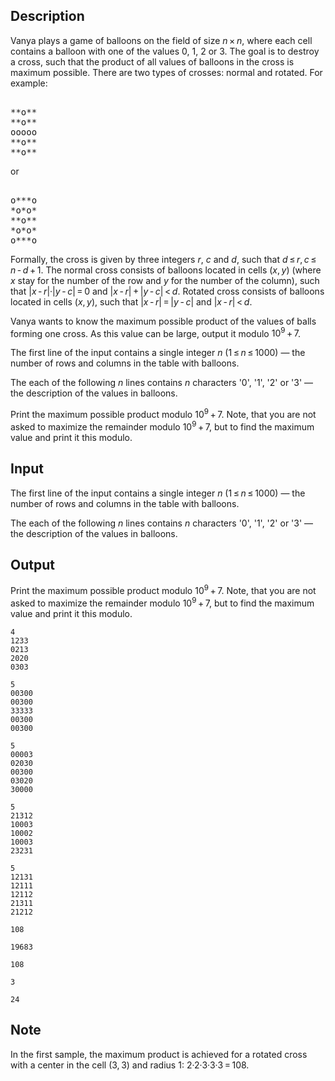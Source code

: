 ## Description

<div><p>Vanya plays a game of balloons on the field of size <span class="tex-span"><i>n</i> × <i>n</i></span>, where each cell contains a balloon with one of the values <span class="tex-span">0</span>, <span class="tex-span">1</span>, <span class="tex-span">2</span> or <span class="tex-span">3</span>. The goal is to destroy a cross, such that the product of all values of balloons in the cross is maximum possible. There are two types of crosses: normal and rotated. For example:</p><pre class="verbatim"><br>**o**<br>**o**<br>ooooo<br>**o**<br>**o**<br></pre><p>or</p><pre class="verbatim"><br>o***o<br>*o*o*<br>**o**<br>*o*o*<br>o***o<br></pre><p>Formally, the cross is given by three integers <span class="tex-span"><i>r</i></span>, <span class="tex-span"><i>c</i></span> and <span class="tex-span"><i>d</i></span>, such that <span class="tex-span"><i>d</i> ≤ <i>r</i>, <i>c</i> ≤ <i>n</i> - <i>d</i> + 1</span>. The normal cross consists of balloons located in cells <span class="tex-span">(<i>x</i>, <i>y</i>)</span> (where <span class="tex-span"><i>x</i></span> stay for the number of the row and <span class="tex-span"><i>y</i></span> for the number of the column), such that <span class="tex-span">|<i>x</i> - <i>r</i>|·|<i>y</i> - <i>c</i>| = 0</span> and <span class="tex-span">|<i>x</i> - <i>r</i>| + |<i>y</i> - <i>c</i>| &lt; <i>d</i></span>. Rotated cross consists of balloons located in cells <span class="tex-span">(<i>x</i>, <i>y</i>)</span>, such that <span class="tex-span">|<i>x</i> - <i>r</i>| = |<i>y</i> - <i>c</i>|</span> and <span class="tex-span">|<i>x</i> - <i>r</i>| &lt; <i>d</i></span>.</p><p>Vanya wants to know the maximum possible product of the values of balls forming one cross. As this value can be large, output it modulo <span class="tex-span">10<sup class="upper-index">9</sup> + 7</span>.</p></div><div class="input-specification"><p>The first line of the input contains a single integer <span class="tex-span"><i>n</i></span> (<span class="tex-span">1 ≤ <i>n</i> ≤ 1000</span>)&nbsp;— the number of rows and columns in the table with balloons.</p><p>The each of the following <span class="tex-span"><i>n</i></span> lines contains <span class="tex-span"><i>n</i></span> characters '<span class="tex-font-style-tt">0</span>', '<span class="tex-font-style-tt">1</span>', '<span class="tex-font-style-tt">2</span>' or '<span class="tex-font-style-tt">3</span>'&nbsp;— the description of the values in balloons.</p></div><div class="output-specification"><p>Print the maximum possible product modulo <span class="tex-span">10<sup class="upper-index">9</sup> + 7</span>. Note, that you are not asked to maximize the remainder modulo <span class="tex-span">10<sup class="upper-index">9</sup> + 7</span>, but to find the maximum value and print it this modulo.</p></div>

## Input

<p>The first line of the input contains a single integer <span class="tex-span"><i>n</i></span> (<span class="tex-span">1 ≤ <i>n</i> ≤ 1000</span>)&nbsp;— the number of rows and columns in the table with balloons.</p><p>The each of the following <span class="tex-span"><i>n</i></span> lines contains <span class="tex-span"><i>n</i></span> characters '<span class="tex-font-style-tt">0</span>', '<span class="tex-font-style-tt">1</span>', '<span class="tex-font-style-tt">2</span>' or '<span class="tex-font-style-tt">3</span>'&nbsp;— the description of the values in balloons.</p>

## Output

<p>Print the maximum possible product modulo <span class="tex-span">10<sup class="upper-index">9</sup> + 7</span>. Note, that you are not asked to maximize the remainder modulo <span class="tex-span">10<sup class="upper-index">9</sup> + 7</span>, but to find the maximum value and print it this modulo.</p>





```input1
4
1233
0213
2020
0303

```




```input2
5
00300
00300
33333
00300
00300

```




```input3
5
00003
02030
00300
03020
30000

```




```input4
5
21312
10003
10002
10003
23231

```




```input5
5
12131
12111
12112
21311
21212

```




```output1
108

```




```output2
19683

```




```output3
108

```




```output4
3

```




```output5
24

```



## Note

<p>In the first sample, the maximum product is achieved for a rotated cross with a center in the cell <span class="tex-span">(3, 3)</span> and radius <span class="tex-span">1</span>: <span class="tex-span">2·2·3·3·3 = 108</span>.</p>
